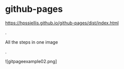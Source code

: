 # github-pages



https://hpssjellis.github.io/github-pages/dist/index.html







.



All the steps in one image

.



![gitpageexample02.png]
